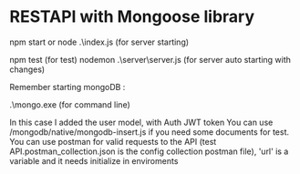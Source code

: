 # RESTAPI with Mongoose library


npm start or node .\index.js (for server starting)  

npm test (for test)
nodemon .\server\server.js (for server auto starting with changes)

Remember starting mongoDB :
 
.\mongo.exe (for command line)

In this case I added the user model, with Auth JWT token 
You can use /mongodb/native/mongodb-insert.js if you need some documents for test. 
You can use postman for valid requests to the API (test API.postman_collection.json is the config collection postman file), 'url' is a variable and it needs initialize in enviroments
